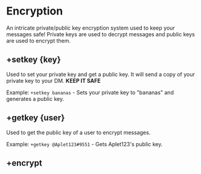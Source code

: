 # Encryption
An intricate private/public key encryption system used to keep your messages safe! Private keys are used to decrypt messages and public keys are used to encrypt them.
## +setkey {key}
Used to set your private key and get a public key. It will send a copy of your private key to your DM. **KEEP IT SAFE**

Example: `+setkey bananas` - Sets your private key to "bananas" and generates a public key.
## +getkey {user}
Used to get the public key of a user to encrypt messages.

Example: `+getkey @Aplet123#9551` - Gets Aplet123's public key.
## +encrypt 